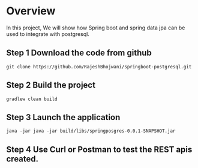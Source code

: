 
# Overview
In this project, We will show how Spring boot and spring data jpa can be used to integrate with postgresql.


## Step 1 Download the code from github
```git clone https://github.com/RajeshBhojwani/springboot-postgresql.git```

## Step 2 Build the project
```gradlew clean build```

## Step 3 Launch the application
```java -jar java -jar build/libs/springposgres-0.0.1-SNAPSHOT.jar```

## Step 4  Use Curl or Postman to test the REST apis created. 

